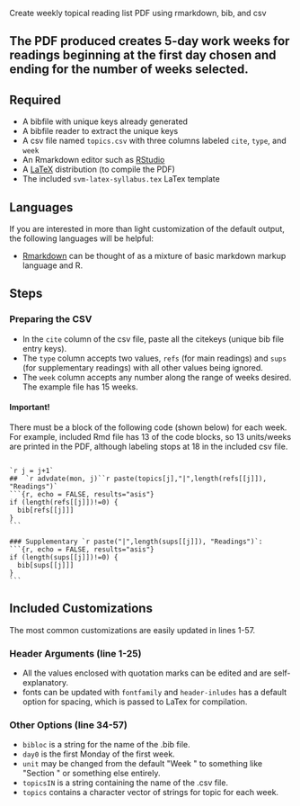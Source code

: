 Create weekly topical reading list PDF using rmarkdown, bib, and csv

The PDF produced creates 5-day work weeks for readings beginning at the first day chosen and ending for the number of weeks selected.
---

## Required 
- A bibfile with unique keys already generated
- A bibfile reader to extract the unique keys
- A csv file named ```topics.csv``` with three columns labeled ```cite```, ```type```, and ```week```
- An Rmarkdown editor such as [RStudio](https://www.rstudio.com/)
- A [LaTeX](https://www.latex-project.org/get/) distribution (to compile the PDF)
- The included ```svm-latex-syllabus.tex``` LaTex template

## Languages
If you are interested in more than light customization of the default output, the following languages will be helpful:
- [Rmarkdown](https://rmarkdown.rstudio.com/authoring_quick_tour.html) can be thought of as a mixture of basic markdown markup language and R.


## Steps

### Preparing the CSV

- In the ```cite``` column of the csv file, paste all the citekeys (unique bib file entry keys).
- The ```type``` column accepts two values, ```refs``` (for main readings) and ```sups``` (for supplementary readings) with all other values being ignored.
- The ```week``` column accepts any number along the range of weeks desired. The example file has 15 weeks.

#### Important! 
There must be a block of the following code (shown below) for each week. For example, included Rmd file has 13 of the code blocks, so 13 units/weeks are printed in the PDF, although labeling stops at 18 in the included csv file.

````

`r j = j+1`
##  `r advdate(mon, j)``r paste(topics[j],"|",length(refs[[j]]), "Readings")`
```{r, echo = FALSE, results="asis"}
if (length(refs[[j]])!=0) {
  bib[refs[[j]]]
}
```

### Supplementary `r paste("|",length(sups[[j]]), "Readings")`:
```{r, echo = FALSE, results="asis"}
if (length(sups[[j]])!=0) {
  bib[sups[[j]]]
}
```
````

## Included Customizations

The most common customizations are easily updated in lines 1-57. 

### Header Arguments (line 1-25)
- All the values enclosed with quotation marks can be edited and are self-explanatory.
- fonts can be updated with ```fontfamily``` and ```header-inludes``` has a default option for spacing, which is passed to LaTex for compilation.

### Other Options (line 34-57)
- ```bibloc``` is a string for the name of the .bib file.
- ```day0``` is the first Monday of the first week.
- ```unit``` may be changed from the default "Week " to something like "Section " or something else entirely.
- ```topicsIN``` is a string containing the name of the .csv file.
- ```topics``` contains a character vector of strings for topic for each week.

